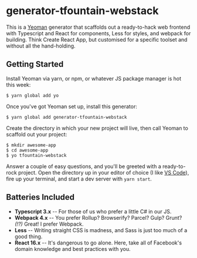 # generator-tfountain-webstack

This is a [Yeoman](http://yeoman.io/) generator that scaffolds out a ready-to-hack web frontend with Typescript and React for components, Less for styles, and webpack for building. Think Create React App, but customised for a specific toolset and without all the hand-holding.

## Getting Started

Install Yeoman via yarn, or npm, or whatever JS package manager is hot this week:

    $ yarn global add yo

Once you've got Yeoman set up, install this generator:

    $ yarn global add generator-tfountain-webstack

Create the directory in which your new project will live, then call Yeoman to scaffold out your project:

    $ mkdir awesome-app
    $ cd awesome-app
    $ yo tfountain-webstack

Answer a couple of easy questions, and you'll be greeted with a ready-to-rock project. Open the directory up in your editor of choice (I like [VS Code](https://code.visualstudio.com/)), fire up your terminal, and start a dev server with `yarn start`.

## Batteries Included

* **Typescript 3.x** -- For those of us who prefer a little C# in our JS.
* **Webpack 4.x** -- You prefer Rollup? Browserify? Parcel? Gulp? Grunt? _(!?)_ Great! I prefer Webpack.
* **Less** -- Writing straight CSS is madness, and Sass is just too much of a good thing.
* **React 16.x** -- It's dangerous to go alone. Here, take all of Facebook's domain knowledge and best practices with you.